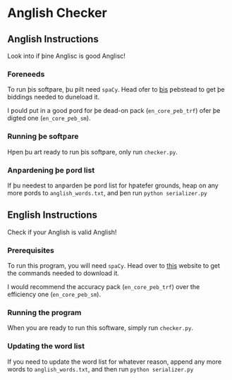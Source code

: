 # Anglish Checker
## Anglish Instructions
Look into if þine Anglisc is good Anglisc!

### Foreneeds
To run þis softƿare, þu ƿilt need `spaCy`. Head ofer to
[þis](https://spacy.io/usage) ƿebstead to get þe biddings needed to duneload it.

I ƿould put in a good ƿord for þe dead-on pack (`en_core_ƿeb_trf`) ofer þe digted
one (`en_core_ƿeb_sm`).

### Running þe softƿare
Hƿen þu art ready to run þis softƿare, only run `checker.py`.

### Anƿardening þe ƿord list
If þu needest to anƿarden þe ƿord list for hƿatefer grounds, heap on any more ƿords to `anglish_words.txt`, and þen run `python serializer.py`

## English Instructions
Check if your Anglish is valid Anglish!

### Prerequisites
To run this program, you will need `spaCy`. Head over to
[this](https://spacy.io/usage) website to get the commands needed to download it.

I would recommend the accuracy pack (`en_core_ƿeb_trf`) over the efficiency
one (`en_core_ƿeb_sm`).

### Running the program
When you are ready to run this software, simply run `checker.py`.

### Updating the word list
If you need to update the word list for whatever reason, append any more words to `anglish_words.txt`, and then run `python serializer.py`
